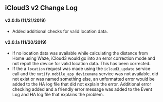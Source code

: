## iCloud3 v2 Change Log

#### v2.0.1b (11/21/2019)
- Added additional checks for valid location data.

#### v2.0.1a (11/20/2019)
- If no location data was available while calculating the distance from Home using Waze, iCloud3 would go into an error correction mode and not repoll the device for valid location data. This has been corrected.
- If the a `location` request was made using the `icloud3_update` service call and the `notify.mobile_app_devicename` service was not available, did not exist or was named something else, an unformatted error would be added to the HA log file that did not explain the error. Additional error checking added and a friendly error message was added to the Event Log and HA log file that explains the problem.
